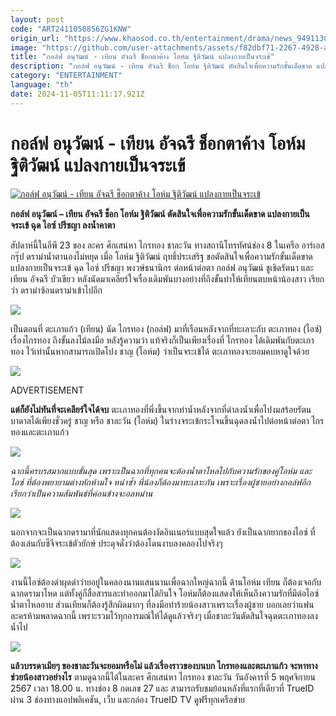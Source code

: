 ```yaml
---
layout: post
code: "ART2411050856ZG1KNW"
origin_url: "https://www.khaosod.co.th/entertainment/drama/news_9491130"
image: "https://github.com/user-attachments/assets/f82dbf71-2267-4928-a99b-806ead3ed746"
title: "กอล์ฟ อนุวัฒน์ - เทียน อัจฉรี ช็อกตาค้าง โอห์ม ฐิติวัฒน์ แปลงกายเป็นจระเข้"
description: "กอล์ฟ อนุวัฒน์ - เทียน อัจฉรี ช็อก โอห์ม ฐิติวัฒน์ ตัดสินใจเพื่อความรักขั้นเด็ดขาด แปลงกายเป็นจระเข้ ฉุด ไอซ์ ปรีชญา ลงน้ำคาตา"
category: "ENTERTAINMENT"
language: "th"
date: 2024-11-05T11:11:17.921Z
---
```


# กอล์ฟ อนุวัฒน์ - เทียน อัจฉรี ช็อกตาค้าง โอห์ม ฐิติวัฒน์ แปลงกายเป็นจระเข้

[![กอล์ฟ อนุวัฒน์ - เทียน อัจฉรี ช็อกตาค้าง โอห์ม ฐิติวัฒน์ แปลงกายเป็นจระเข้](https://www.khaosod.co.th/wpapp/uploads/2024/11/ปกขาว4คำ-เส้น-5.jpg "กอล์ฟ อนุวัฒน์ - เทียน อัจฉรี ช็อกตาค้าง โอห์ม ฐิติวัฒน์ แปลงกายเป็นจระเข้")](https://www.khaosod.co.th/wpapp/uploads/2024/11/ปกขาว4คำ-เส้น-5.jpg)

**กอล์ฟ อนุวัฒน์ – เทียน อัจฉรี ช็อก โอห์ม ฐิติวัฒน์ ตัดสินใจเพื่อความรักขั้นเด็ดขาด แปลงกายเป็นจระเข้ ฉุด ไอซ์ ปรีชญา ลงน้ำคาตา**

สัปดาห์นี้ในอีพี 23 ของ ละคร ศึกเสน่หา ไกรทอง ชาละวัน ทางสถานีโทรทัศน์ช่อง 8 ในเครือ อาร์เอส กรุ๊ป ดราม่าน้ำตานองไม่หยุด เมื่อ โอห์ม ฐิติวัฒน์ ฤทธิ์ประเสริฐ ขอตัดสินใจเพื่อความรักขั้นเด็ดขาดแปลงกายเป็นจระเข้ ฉุด ไอซ์ ปรีชญา พงวษ์ธนานิกร ต่อหน้าต่อตา กอล์ฟ อนุวัฒน์ ชูเชิดรัตนา และ เทียน อัจฉรี บัวเขียว หลังนัดมาเคลียร์ใจเรื่องเดิมพันบางอย่างที่ถึงขั้นทำให้เทียนตบหน้าน้องสาว เรียกว่า ดราม่าซ้อนดราม่าเข้าไปอีก

![](https://www.khaosod.co.th/wpapp/uploads/2024/11/THUNiiZ-2024-10-29-15h18m51s657-696x392.jpg)



เป็นตอนที่ ตะเภาแก้ว (เทียน) นัด ไกรทอง (กอล์ฟ) มาที่เรือนหลังจากที่ทะเลาะกับ ตะเภาทอง (ไอซ์) เรื่องไกรทอง ถึงขั้นลงไม้ลงมือ หลังรู้ความว่า แท้จริงก็เป็นเพียงเรื่องที่ ไกรทอง ได้เดิมพันกับตะเภาทอง ไว้เท่านั้นหากสามารถเปิดโปง ชาญ (โอห์ม) ว่าเป็นจระเข้ได้ ตะเภาทองจะยอมคบหาดูใจด้วย

![](https://www.khaosod.co.th/wpapp/uploads/2024/11/THUNiiZ-2024-10-29-15h30m31s052-696x392.jpg)

ADVERTISEMENT

**แต่ก็ยังไม่ทันที่จะเคลียร์ใจได้จบ** ตะเภาทองที่พึ่งขึ้นจากท่าน้ำหลังจากที่ดำลงน้ำเพื่อไปงมสร้อยรัตนบาดาลได้เพียงชั่วครู่ ชาญ หรือ ชาละวัน (โอห์ม) ในร่างจระเข้กระโจนขึ้นฉุดลงน้ำไปต่อหน้าต่อตา ไกรทองและตะเภาแก้ว

![](https://www.khaosod.co.th/wpapp/uploads/2024/11/THUNiiZ-2024-10-29-15h28m48s945-696x392.jpg)



_ฉากนี้ครบรสมากแบบขั้นสุด เพราะเป็นฉากที่ทุกคนจะต้องน้ำตาไหลไปกับความรักของคู่โอห์ม และ ไอซ์ ที่ต้องพยายามต่างหักห้ามใจ หนำซ้ำ พี่น้องก็ต้องมาทะเลาะกัน เพราะเรื่องผู้ชายอย่างกอล์ฟอีก เรียกว่าเป็นความสัมพันธ์ที่ค่อนข้างจะอลหม่าน_

![](https://www.khaosod.co.th/wpapp/uploads/2024/11/THUNiiZ-2024-10-29-15h25m40s531-696x392.jpg)

นอกจากจะเป็นฉากดรามาที่นักแสดงทุกคนต้องงัดอินเนอร์แบบสุดใจแล้ว ยังเป็นฉากยากของไอซ์ ที่ต้องเล่นกับซีจีจระเข้ตัวยักษ์ ประดุจดั่งว่าต้องโดนงาบลงคลองไปจริงๆ

![](https://www.khaosod.co.th/wpapp/uploads/2024/11/THUNiiZ-2024-10-29-15h25m15s317-696x392.jpg)



งานนี้ไอซ์ต้องดำผุดดำว่ายอยู่ในคลองนานแสนนานเพื่อฉากใหญ่ฉากนี้ ด้านโอห์ม เทียน ก็ต้องเจอกับฉากดรามาโหด แต่ทั้งคู่ก็สื่อสารและทำออกมาได้กินใจ โอห์มก็ต้องแสดงให้เห็นถึงความรักที่มีต่อไอซ์ น้ำตาไหลอาบ ส่วนเทียนก็ต้องรู้สึกผิดมากๆ ที่ลงมือทำร้ายน้องสาวเพราะเรื่องผู้ชาย บอกเลยว่าแฟนละครห้ามพลาดฉากนี้ เพราะรวมไว้ทุกอารมณ์ให้ได้ดูแล้วจริงๆ เมื่อชาละวันตัดสินใจฉุดตะเภาทองลงน้ำไป

![](https://www.khaosod.co.th/wpapp/uploads/2024/11/THUNiiZ-2024-10-29-15h22m23s119-696x392.jpg)



**แล้วบรรดาเมียๆ ของชาละวันจะยอมหรือไม่ แล้วเรื่องราวของบนบก ไกรทองและตะเภาแก้ว จะหาทางช่วยน้องสาวอย่างไร** ตามดูฉากนี้ได้ในละคร ศึกเสน่หา ไกรทอง ชาละวัน วันอังคารที่ 5 พฤศจิกายน 2567 เวลา 18.00 น. ทางช่อง 8 กดเลข 27 และ สามารถรับชมย้อนหลังที่แรกที่เดียวที่ TrueID ผ่าน 3 ช่องทางแอปพลิเคชัน, เว็บ และกล่อง TrueID TV ดูฟรีทุกเครือข่าย